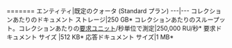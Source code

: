 =======
エンティティ|既定のクォータ (Standard プラン)
---|---
コレクションあたりのドキュメント ストレージ|250 GB*
コレクションあたりのスループット。コレクションあたりの[要求ユニット](../articles/documentdb/documentdb-request-units.md)/秒単位で測定|250,000 RU/秒*
要求ドキュメント サイズ |512 KB*
応答ドキュメント サイズ|1 MB*

<!---HONumber=AcomDC_0615_2016-->